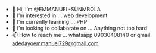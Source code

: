 - 👋 Hi, I’m @EMMANUEL-SUNMBOLA
- 👀 I’m interested in ... web development
- 🌱 I’m currently learning ... PHP
- 💞️ I’m looking to collaborate on ... Anything not too hard
- 📫 How to reach me ... whatsapp 09030408140 or gmail adedayoemmanuel729@gmail.com

<!---
EMMANUEL-SUNMBOLA/EMMANUEL-SUNMBOLA is a ✨ special ✨ repository because its `README.md` (this file) appears on your GitHub profile.
You can click the Preview link to take a look at your changes.
--->
